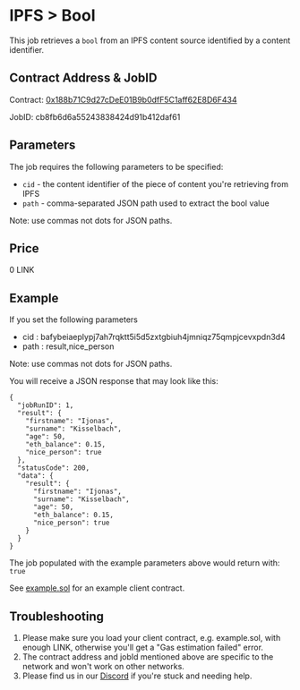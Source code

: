 # IPFS > Bool

This job retrieves a `bool` from an IPFS content source identified by a content identifier.

## Contract Address & JobID
  
Contract: [0x188b71C9d27cDeE01B9b0dfF5C1aff62E8D6F434](https://goerli.etherscan.io/address/0x188b71C9d27cDeE01B9b0dfF5C1aff62E8D6F434)

JobID: cb8fb6d6a55243838424d91b412daf61

## Parameters

The job requires the following parameters to be specified:

* `cid` - the content identifier of the piece of content you're retrieving from IPFS
* `path` - comma-separated JSON path used to extract the bool value

Note: use commas not dots for JSON paths.

## Price

0 LINK

## Example

If you set the following parameters

* cid : bafybeiaeplypj7ah7rqktt5i5d5zxtgbiuh4jmniqz75qmpjcevxpdn3d4
* path : result,nice_person

Note: use commas not dots for JSON paths.

You will receive a JSON response that may look like this:

    {
      "jobRunID": 1,
      "result": {
        "firstname": "Ijonas",
        "surname": "Kisselbach",
        "age": 50,
        "eth_balance": 0.15,
        "nice_person": true
      },
      "statusCode": 200,
      "data": {
        "result": {
          "firstname": "Ijonas",
          "surname": "Kisselbach",
          "age": 50,
          "eth_balance": 0.15,
          "nice_person": true
        }
      }
    }

The job populated with the example parameters above would return with: `true`

See [example.sol](example.sol) for an example client contract.

## Troubleshooting

1. Please make sure you load your client contract, e.g. example.sol, with enough LINK, otherwise you'll get a "Gas estimation failed" error.
2. The contract address and jobId mentioned above are specific to the network and won't work on other networks.
3. Please find us in our [Discord](https://discord.gg/JxKT6R9Xpz) if you're stuck and needing help. 
